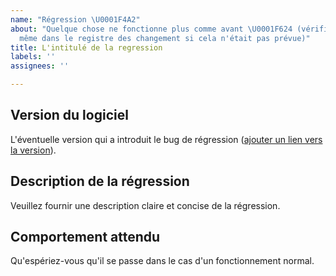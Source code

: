 ```yaml
---
name: "Régression \U0001F4A2"
about: "Quelque chose ne fonctionne plus comme avant \U0001F624 (vérifier tout de
  même dans le registre des changement si cela n'était pas prévue)"
title: L'intitulé de la regression
labels: ''
assignees: ''

---
```


## Version du logiciel

L'éventuelle version qui a introduit le bug de régression ([ajouter un lien vers la version](https://help.github.com/en/github/writing-on-github/autolinked-references-and-urls#commit-shas)). 

## Description de la régression

Veuillez fournir une description claire et concise de la régression.

## Comportement attendu

Qu'espériez-vous qu'il se passe dans le cas d'un fonctionnement normal.
